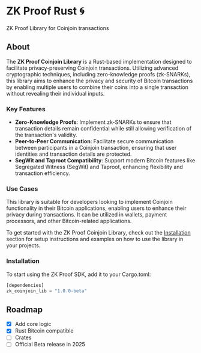 # ZK Proof Rust 🌀

ZK Proof Library for Coinjoin transactions

## About

The **ZK Proof Coinjoin Library** is a Rust-based implementation designed to facilitate privacy-preserving Coinjoin transactions. Utilizing advanced cryptographic techniques, including zero-knowledge proofs (zk-SNARKs), this library aims to enhance the privacy and security of Bitcoin transactions by enabling multiple users to combine their coins into a single transaction without revealing their individual inputs.

### Key Features

- **Zero-Knowledge Proofs**: Implement zk-SNARKs to ensure that transaction details remain confidential while still allowing verification of the transaction's validity.
- **Peer-to-Peer Communication**: Facilitate secure communication between participants in a Coinjoin transaction, ensuring that user identities and transaction details are protected.
- **SegWit and Taproot Compatibility**: Support modern Bitcoin features like Segregated Witness (SegWit) and Taproot, enhancing flexibility and transaction efficiency.

### Use Cases

This library is suitable for developers looking to implement Coinjoin functionality in their Bitcoin applications, enabling users to enhance their privacy during transactions. It can be utilized in wallets, payment processors, and other Bitcoin-related applications.

To get started with the ZK Proof Coinjoin Library, check out the [Installation](###installation) section for setup instructions and examples on how to use the library in your projects.

### Installation

To start using the ZK Proof SDK, add it to your Cargo.toml:

```rust
[dependencies]
zk_coinjoin_lib = "1.0.0-beta"
```

## Roadmap

- [x] Add core logic
- [x] Rust Bitcoin compatible
- [ ] Crates
- [ ] Official Beta release in 2025
